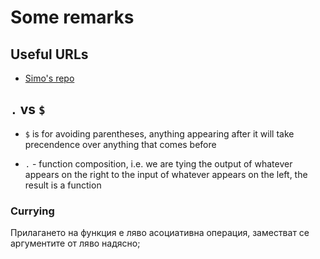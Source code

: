 # Some remarks

## Useful URLs

- [Simo's repo](https://github.com/SimeonHristov99/fp-additional-cs/blob/main/notes_haskell.txt)

## `.` vs `$`

- `$` is for avoiding parentheses, anything appearing after it will take precendence over anything that comes before

- `.` - function composition, i.e. we are tying the output of whatever appears on the right to the input of whatever appears on the left, the result is a function

### Currying

Прилагането на функция е ляво асоциативна операция, заместват се аргументите от ляво надясно;
